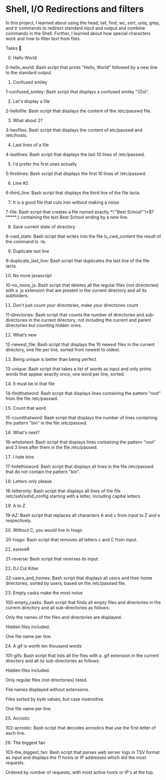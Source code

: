 # Shell, I/O Redirections and filters

In this project, I learned about using the head, tail, find, wc, sort, uniq, grep, and tr commands to redirect standard input and output and combine commands in the Shell. Further, I learned about how special characters work and how to filter text from files.

Tasks 📃

0. Hello World

0-hello_world: Bash script that prints "Hello, World" followed by a new line to the standard output.

1. Confused smiley

1-confused_smiley: Bash script that displays a confused smiley "(Ôo)'.

2. Let's display a file

2-hellofile: Bash script that displays the content of the /etc/passwd file.

3. What about 2?

3-twofiles: Bash script that displays the content of etc/passwd and /etc/hosts.

4. Last lines of a file

4-lastlines: Bash script that displays the last 10 lines of /etc/passwd.

5. I'd prefer the first ones actually

5-firstlines: Bash script that displays the first 10 lines of /etc/passwd.

6. Line #2

6-third_line: Bash script that displays the third line of the file iacta.

7. It is a good file that cuts iron without making a noise

7-file: Bash script that creates a file named exactly \*\\'"Best School"\'\\*$\?\*\*\*\*\*:) containing the text Best School ending by a new line.

8. Save current state of directory

8-cwd_state: Bash script that writes into the file ls_cwd_content the result of the command ls -la.

9. Duplicate last line

9-duplicate_last_line: Bash script that duplicates the last line of the file iacta.

10. No more javascript

10-no_more_js: Bash script that deletes all the regular files (not directories) with a .js extension that are present in the current directory and all its subfolders.

11. Don't just count your directories, make your directories count

11-directories: Bash script that counts the number of directories and sub-directories in the current directory, not including the current and parent directories but counting hidden ones.

12. What’s new

12-newest_file: Bash script that displays the 10 newest files in the current directory, one file per line, sorted from newest to oldest.

13. Being unique is better than being perfect

13-unique: Bash script that takes a list of words as input and only prints words that appear exactly once, one word per line, sorted.

14. It must be in that file

14-findthatword: Bash script that displays lines containing the pattern "root" from the file /etc/passwd.

15. Count that word

15-countthatword: Bash script that displays the number of lines containing the pattern "bin" in the file /etc/passwd.

16. What's next?

16-whatsnext: Bash script that displays lines containing the pattern "root" and 3 lines after them in the file /etc/passwd.

17. I hate bins

17-hidethisword: Bash script that displays all lines in the file /etc/passwd that do not contain the pattern "bin".

18. Letters only please

18-letteronly: Bash script that displays all lines of the file /etc/ssh/sshd_config starting with a letter, including capital letters.

19. A to Z

19-AZ: Bash script that replaces all characters A and c from input to Z and e respectively.

20. Without C, you would live in hiago

20-hiago: Bash script that removes all letters c and C from input.

21. esreveR

21-reverse: Bash script that reverses its input.

22. DJ Cut Killer

22-users_and_homes: Bash script that displays all users and their home directories, sorted by users, based on the /etc/passwd file.

23. Empty casks make the most noise

100-empty_casks: Bash script that finds all empty files and directories in the current directory and all sub-directories as follows:

Only the names of the files and directories are displayed.

Hidden files included.

One file name per line.

24. A gif is worth ten thousand words

101-gifs: Bash script that lists all the files with a .gif extension in the current directory and all its sub-directories as follows:

Hidden files included.

Only regular files (not directories) listed.

File names displayed without extensions.

Files sorted by byte values, but case insensitive.

One file name per line.

25. Acrostic

102-acrostic: Bash script that decodes acrostics that use the first letter of each line.

26. The biggest fan

103-the_biggest_fan: Bash script that parses web server logs in TSV format as input and displays the 11 hosts or IP addresses which did the most requests.

Ordered by number of requests, with most active hosts or IP's at the top.
